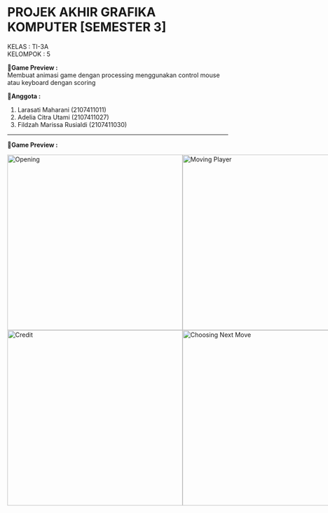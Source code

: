 # PROJEK AKHIR GRAFIKA KOMPUTER [SEMESTER 3]
KELAS : TI-3A <br>
KELOMPOK : 5 <br>

__💠Game Preview :__ <br>
Membuat animasi game dengan processing menggunakan control mouse atau keyboard dengan scoring

__💠Anggota :__ <br>
1. Larasati Maharani (2107411011)
2. Adelia Citra Utami (2107411027)
3. Fildzah Marissa Rusialdi (2107411030)
<hr>

__💠Game Preview :__ <br>

<div style="display:flex;">
    <div>
        <img src="https://i.postimg.cc/rwL7wb0w/d1.png" alt="Opening" width="400"  loading="lazy"/>
        <img src="https://i.postimg.cc/9QVNh7K4/d2.png" alt="Credit" width="400"  loading="lazy"/>
    </div>
    <div>
        <img src="https://i.postimg.cc/y6Zf3jzg/d3.png" alt="Moving Player" width="400"  loading="lazy"/>
        <img src="https://i.postimg.cc/FK6Z7dWV/d4.png" alt="Choosing Next Move" width="400"  loading="lazy"/>
    </div>
    <div>
         <img src="https://i.postimg.cc/hvBVd99T/d5.png" alt="Tutorial" width="400"  loading="lazy"/>
         <img src="https://i.postimg.cc/28C4j7jf/d6.png" alt="Conversation" width="400"  loading="lazy"/>
     </div>
     <div>
         <img src="https://i.postimg.cc/C57nn9Mp/d7.png" alt="Fighting" width="400"  loading="lazy"/>
         <img src="https://i.postimg.cc/wxQmrRX4/d8.png" alt="End Game" width="400"  loading="lazy"/>
     </div>
<div>
